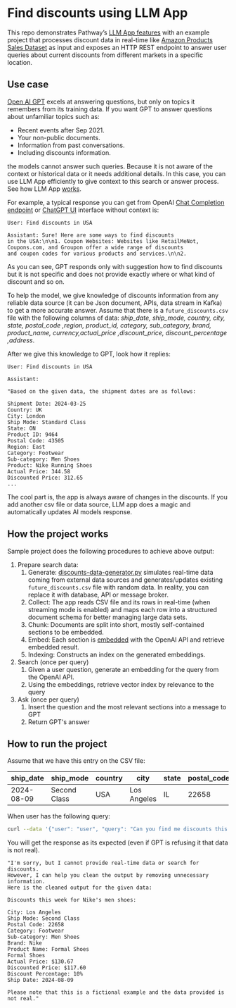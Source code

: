 # Find discounts using LLM App

This repo demonstrates Pathway’s [LLM App features](https://github.com/pathwaycom/llm-app) with an example project that processes discount data in real-time like [Amazon Products Sales Dataset](https://www.kaggle.com/datasets/lokeshparab/amazon-products-dataset?select=Shoes.csv) as input and exposes an HTTP REST endpoint to answer user queries about current discounts from different markets in a specific location.

## Use case

[Open AI GPT](https://openai.com/gpt-4) excels at answering questions, but only on topics it remembers from its training data. If you want GPT to answer questions about unfamiliar topics such as:

- Recent events after Sep 2021.
- Your non-public documents.
- Information from past conversations.
- Including discounts information.

the models cannot answer such queries. Because it is not aware of the context or historical data or it needs additional details. In this case, you can use LLM App efficiently to give context to this search or answer process.  See how LLM App [works](https://github.com/pathwaycom/llm-app#how-it-works).

For example, a typical response you can get from OpenAI [Chat Completion endpoint](https://platform.openai.com/docs/api-reference/chat) or [ChatGPT UI](https://chat.openai.com/) interface without context is:

```text
User: Find discounts in USA

Assistant: Sure! Here are some ways to find discounts
in the USA:\n\n1. Coupon Websites: Websites like RetailMeNot, 
Coupons.com, and Groupon offer a wide range of discounts
and coupon codes for various products and services.\n\n2.
```

As you can see, GPT responds only with suggestion how to find discounts but it is not specific and does not provide exactly where or what kind of discount and so on.

To help the model, we give knowledge of discounts information from any reliable data source (it can be Json document, APIs, data stream in Kafka) to get a more accurate answer. Assume that there is a `future_discounts.csv` file with the following columns of data: *ship_date, ship_mode, country, city, state, postal_code ,region, product_id, category, sub_category, brand, product_name, currency,actual_price ,discount_price, discount_percentage ,address*. 

After we give this knowledge to GPT, look how it replies:

```text
User: Find discounts in USA

Assistant: 

"Based on the given data, the shipment dates are as follows:
 
Shipment Date: 2024-03-25  
Country: UK
City: London
Ship Mode: Standard Class
State: ON
Product ID: 9464
Postal Code: 43505
Region: East   
Category: Footwear  
Sub-category: Men Shoes
Product: Nike Running Shoes
Actual Price: 344.58
Discounted Price: 312.65   
...
```

The cool part is, the app is always aware of changes in the discounts. If you add another csv file or data source, LLM app does a magic and automatically updates AI models response.

## How the project works

Sample project does the following procedures to achieve above output:

1. Prepare search data:
    1. Generate: [discounts-data-generator.py](http://discounts-data-generator.py) simulates real-time data coming from external data sources and generates/updates existing `future_discounts.csv` file with random data. In reality, you can replace it with database, API or message broker.
    2. Collect: The app reads CSV file and its rows in real-time (when streaming mode is enabled) and maps each row into a structured document schema for better managing large data sets.
    3. Chunk: Documents are split into short, mostly self-contained sections to be embedded.
    4. Embed: Each section is [embedded](https://platform.openai.com/docs/guides/embeddings) with the OpenAI API and retrieve embedded result.
    5. Indexing: Constructs an index on the generated embeddings.
2. Search (once per query)
    1. Given a user question, generate an embedding for the query from the OpenAI API.
    2. Using the embeddings, retrieve vector index by relevance to the query
3. Ask (once per query)
    1. Insert the question and the most relevant sections into a message to GPT
    2. Return GPT's answer

## How to run the project

Assume that we have this entry on the CSV file:

| ship_date | ship_mode | country | city | state | postal_code | region | product_id | category | sub_category | brand | product_name | currency | actual_price | discount_price | discount_percentage | address |
| --- | --- | --- | --- | --- | --- | --- | --- | --- | --- | --- | --- | --- | --- | --- | --- | --- |
| 2024-08-09 | Second Class | USA | Los Angeles | IL | 22658 | Central | 7849 | Footwear | Men Shoes | Nike | Formal Shoes | USD | 130.67 | 117.60 | 10 | 321 Oak St |

When user has the following query:

```bash
curl --data '{"user": "user", "query": "Can you find me discounts this week for Nikes men shoes?. Now is 19th of August, 2023 year"}' http://localhost:8080/
```

You will get the response as its expected (even if GPT is refusing it that data is not real).

```text
"I'm sorry, but I cannot provide real-time data or search for discounts. 
However, I can help you clean the output by removing unnecessary information. 
Here is the cleaned output for the given data:

Discounts this week for Nike's men shoes:

City: Los Angeles
Ship Mode: Second Class
Postal Code: 22658
Category: Footwear
Sub-category: Men Shoes
Brand: Nike
Product Name: Formal Shoes
Formal Shoes
Actual Price: $130.67
Discounted Price: $117.60
Discount Percentage: 10%
Ship Date: 2024-08-09

Please note that this is a fictional example and the data provided is not real."
```